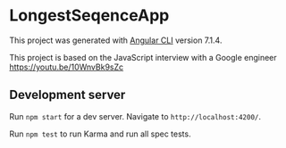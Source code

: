 # LongestSeqenceApp

This project was generated with [Angular CLI](https://github.com/angular/angular-cli) version 7.1.4.

This project is based on the JavaScript interview with a Google engineer https://youtu.be/10WnvBk9sZc

## Development server

Run `npm start` for a dev server. Navigate to `http://localhost:4200/`. 

Run `npm test` to run Karma and run all spec tests.


